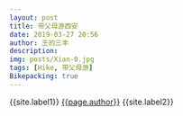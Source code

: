 ```yaml
---
layout: post
title: 带父母游西安
date: 2019-03-27 20:56
author: 王的三丰
description:
img: posts/Xian-0.jpg
tags: [Hike, 带父母游]
Bikepacking: true
---
```

{{site.label1}} <a href="/about">{{page.author}}</a> {{site.label2}}
